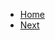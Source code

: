 <ul>
  <li class="navi">
    <a href="./#/./">Home<a>
  </li>
  <li class="navi">
    <a href="./#/./Introduction/Nuclear%20Reactor/index">Next<a>
  </li>
</ul>
